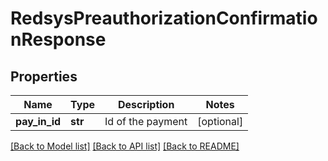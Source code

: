 # RedsysPreauthorizationConfirmationResponse

## Properties
Name | Type | Description | Notes
------------ | ------------- | ------------- | -------------
**pay_in_id** | **str** | Id of the payment | [optional] 

[[Back to Model list]](../README.md#documentation-for-models) [[Back to API list]](../README.md#documentation-for-api-endpoints) [[Back to README]](../README.md)


